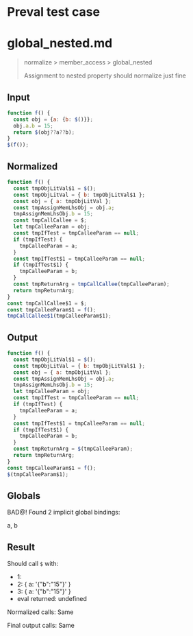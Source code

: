 # Preval test case

# global_nested.md

> normalize > member_access > global_nested
>
> Assignment to nested property should normalize just fine

## Input

`````js filename=intro
function f() {
  const obj = {a: {b: $()}};
  obj.a.b = 15;
  return $(obj??a??b);
}
$(f());
`````

## Normalized

`````js filename=intro
function f() {
  const tmpObjLitVal$1 = $();
  const tmpObjLitVal = { b: tmpObjLitVal$1 };
  const obj = { a: tmpObjLitVal };
  const tmpAssignMemLhsObj = obj.a;
  tmpAssignMemLhsObj.b = 15;
  const tmpCallCallee = $;
  let tmpCalleeParam = obj;
  const tmpIfTest = tmpCalleeParam == null;
  if (tmpIfTest) {
    tmpCalleeParam = a;
  }
  const tmpIfTest$1 = tmpCalleeParam == null;
  if (tmpIfTest$1) {
    tmpCalleeParam = b;
  }
  const tmpReturnArg = tmpCallCallee(tmpCalleeParam);
  return tmpReturnArg;
}
const tmpCallCallee$1 = $;
const tmpCalleeParam$1 = f();
tmpCallCallee$1(tmpCalleeParam$1);
`````

## Output

`````js filename=intro
function f() {
  const tmpObjLitVal$1 = $();
  const tmpObjLitVal = { b: tmpObjLitVal$1 };
  const obj = { a: tmpObjLitVal };
  const tmpAssignMemLhsObj = obj.a;
  tmpAssignMemLhsObj.b = 15;
  let tmpCalleeParam = obj;
  const tmpIfTest = tmpCalleeParam == null;
  if (tmpIfTest) {
    tmpCalleeParam = a;
  }
  const tmpIfTest$1 = tmpCalleeParam == null;
  if (tmpIfTest$1) {
    tmpCalleeParam = b;
  }
  const tmpReturnArg = $(tmpCalleeParam);
  return tmpReturnArg;
}
const tmpCalleeParam$1 = f();
$(tmpCalleeParam$1);
`````

## Globals

BAD@! Found 2 implicit global bindings:

a, b

## Result

Should call `$` with:
 - 1: 
 - 2: { a: '{"b":"15"}' }
 - 3: { a: '{"b":"15"}' }
 - eval returned: undefined

Normalized calls: Same

Final output calls: Same
